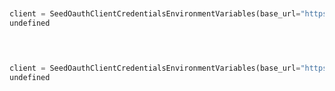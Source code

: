 ```python


client = SeedOauthClientCredentialsEnvironmentVariables(base_url="https://yourhost.com/path/to/api", client_id="YOUR_CLIENT_ID", client_secret="YOUR_CLIENT_SECRET", )        
undefined
 
```                        


```python


client = SeedOauthClientCredentialsEnvironmentVariables(base_url="https://yourhost.com/path/to/api", client_id="YOUR_CLIENT_ID", client_secret="YOUR_CLIENT_SECRET", )        
undefined
 
```                        


